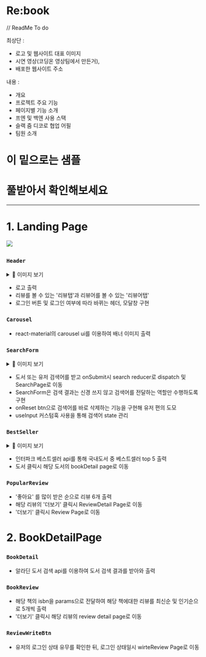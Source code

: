 # Re:book

// ReadMe To do

최상단 :
- 로고 및 웹사이트 대표 이미지
- 시연 영상(코딩온 영상팀에서 만든거), 
- 배포한 웹사이트 주소

내용 :
- 개요
- 프로젝트 주요 기능
- 페이지별 기능 소개
- 프엔 및 백엔 사용 스택
- 슬랙 줌 디코로 협업 어필
- 팀원 소개


# 이 밑으로는 샘플
# 풀받아서 확인해보세요
___
# 1. Landing Page
<img src="/client/public/readme_src/LandingPage.gif">

### `Header`
<details>
<summary>👀 이미지 보기</summary>
<div markdown="1">       
<img src="/client/public/readme_src/Header_Login.gif">
</div>
</details>

- 로고 출력
- 리뷰를 볼 수 있는 '리뷰탭'과 리뷰어를 볼 수 있는 '리뷰어탭'
- 로그인 버튼 및 로그인 여부에 따라 바뀌는 헤더, 모달창 구현


### `Carousel`
- react-material의 carousel ui를 이용하여 배너 이미지 출력

### `SearchForm`
<details>
<summary>👀 이미지 보기</summary>
<div markdown="1">       
<img src="/client/public/readme_src/SearchForm.gif">
</div>
</details>

- 도서 또는 유저 검색어를 받고 onSubmit시 search reducer로 dispatch 및 SearchPage로 이동
- SearchForm은 검색 결과는 신경 쓰지 않고 검색어를 전달하는 역할만 수행하도록 구현
- onReset btn으로 검색어를 바로 삭제하는 기능을 구현해 유저 편의 도모
- useInput 커스텀훅 사용을 통해 검색어 state 관리


### `BestSeller`
<details>
<summary>👀 이미지 보기</summary>
<div markdown="1">       
<img src="/client/public/readme_src/BestSeller.gif">
</div>
</details>

- 인터파크 베스트셀러 api를 통해 국내도서 중 베스트셀러 top 5 출력
- 도서 클릭시 해당 도서의 bookDetail page로 이동


### `PopularReview`
- '좋아요' 를 많이 받은 순으로 리뷰 6개 출력
- 해당 리뷰의 '더보기' 클릭시 ReviewDetail Page로 이동
- '더보기' 클릭시 Review Page로 이동


# 2. BookDetailPage

### `BookDetail`
- 알라딘 도서 검색 api를 이용하여 도서 검색 결과를 받아와 출력

### `BookReview`
- 해당 책의 isbn을 params으로 전달하여 해당 책에대한 리뷰를 최신순 및 인기순으로 5개씩 출력
- '더보기' 클릭시 해당 리뷰의 review detail page로 이동

### `ReviewWriteBtn`
- 유저의 로그인 상태 유무를 확인한 뒤, 로그인 상태일시 wirteReview Page로 이동


